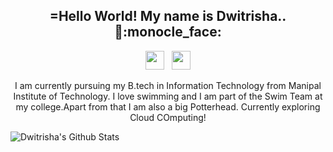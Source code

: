 <h2 align="center">=Hello World!
My name is Dwitrisha.. 👋:monocle_face:</h2>
<p align='center'>
<a href="https://www.instagram.com/dwitrisha/"><img height="30" src="https://github.com/stephenajulu/WaylonWalker/blob/main/icon/instagram.jpg?raw=true"></a>&nbsp;&nbsp;
<a href="https://www.linkedin.com/in/dwitrisha/"><img height="30" src="https://github.com/stephenajulu/WaylonWalker/blob/main/icon/linkedin.png?raw=true"></a>
</p>


<p align="center">I am currently pursuing my B.tech in Information Technology from Manipal Institute of Technology. I love swimming and I am part of the Swim Team at my college.Apart from that I am also a big Potterhead. Currently exploring Cloud COmputing!
</p>

![Dwitrisha's Github Stats](https://github-readme-stats.vercel.app/api?username=Dwitrisha&show_icons=true&theme=vue-dark)


